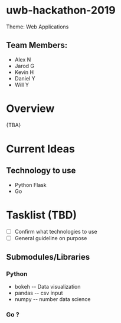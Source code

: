 # uwb-hackathon-2019
Theme: Web Applications
## Team Members:
+ Alex N
+ Jarod G
+ Kevin H
+ Daniel Y
+ Will Y

# Overview
{TBA}

# Current Ideas
## Technology to use
+ Python Flask
+ Go

# Tasklist (TBD)
+ [ ] Confirm what technologies to use
+ [ ] General guideline on purpose

## Submodules/Libraries
### Python
+ bokeh -- Data visualization
+ pandas -- csv input
+ numpy -- number data science
### Go ?
